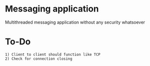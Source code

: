# Messaging application

Multithreaded messaging application without any security whatsoever

# To-Do
    1) Client to client should function like TCP
    2) Check for connection closing
